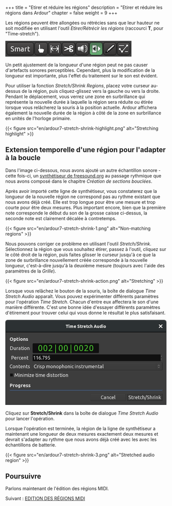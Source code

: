 +++
title = "Etirer et réduire les régions"
description = "Etirer et réduire les régions dans Ardour"
chapter = false
weight = 9
+++

Les régions peuvent être allongées ou rétrécies sans que leur hauteur ne soit modifiée en utilisant l'outil _Etirer/Rétrécir les régions_ (raccourci **T**, pour "Time-stretch").

![Stretch/Shrink Regions tool](en/ardour7-stretch-shrink-edit-mode.png?width=20vw)

Un petit ajustement de la longueur d'une région peut ne pas causer d'artefacts sonores perceptibles. Cependant, plus la modification de la longueur est importante, plus l'effet du traitement sur le son est évident.

Pour utiliser la fonction _Stretch/Shrink Regions_, placez votre curseur au-dessus de la région, puis cliquez-glissez vers la gauche ou vers la droite. Pendant le déplacement, vous verrez une zone en surbrillance qui représente la nouvelle durée à laquelle la région sera réduite ou étirée lorsque vous relâcherez la souris à la position actuelle. Ardour affichera également la nouvelle durée de la région à côté de la zone en surbrillance en unités de l'horloge primaire.

{{< figure src="en/ardour7-stretch-shrink-highlight.png" alt="Stretching highlight" >}}

## Extension temporelle d'une région pour l'adapter à la boucle

Dans l'image ci-dessous, nous avons ajouté un autre échantillon sonore - cette fois-ci, un [synthétiseur de freesound.org](https://freesound.org/people/walkerbelm/sounds/1168/) au passage rythmique que nous avons composé dans le chapitre _Création de sections bouclées_.

Après avoir importé cette ligne de synthétiseur, vous constaterez que la longueur de la nouvelle région ne correspond pas au rythme existant que nous avons déjà créé. Elle est trop longue pour être une mesure et trop courte pour être deux mesures. Plus important encore, bien que la première note corresponde le début du son de la grosse caisse ci-dessus, la seconde note est clairement décalée à contretemps.

{{< figure src="en/ardour7-stretch-shrink-1.png" alt="Non-matching regions" >}}

Nous pouvons corriger ce problème en utilisant l'outil _Stretch/Shrink_. Sélectionnez la région que vous souhaitez étirer, passez à l'outil, cliquez sur le côté droit de la région, puis faites glisser le curseur jusqu'à ce que la zone de surbrillance nouvellement créée corresponde à la nouvelle longueur, c'est-à-dire jusqu'à la deuxième mesure (toujours avec l'aide des paramètres de la _Grille_).

{{< figure src="en/ardour7-stretch-shrink-action.png" alt="Stretching" >}}

Lorsque vous relâchez le bouton de la souris, la boîte de dialogue _Time Stretch Audio_ apparaît. Vous pouvez expérimenter différents paramètres pour l'opération _Time Stretch_. Chacun d'entre eux affectera le son d'une manière différente. C'est une bonne idée d'essayer différents paramètres d'étirement pour trouver celui qui vous donne le résultat le plus satisfaisant.

![Boîte de dialogue Time Stretch Audio](en/ardour7-stretch-shrink-2.png?width=30vw)

Cliquez sur **Stretch/Shrink** dans la boîte de dialogue _Time Stretch Audio_ pour lancer l'opération.

Lorsque l'opération est terminée, la région de la ligne de synthétiseur a maintenant une longueur de deux mesures exactement deux mesures et devrait s'adapter au rythme que nous avons déjà créé avec les avec les échantillons de batterie.

{{< figure src="en/ardour7-stretch-shrink-3.png" alt="Stretched audio region" >}}

## Poursuivre

Parlons maintenant de l'édition des régions MIDI.

Suivant : [EDITION DES RÉGIONS MIDI](../editing-midi-regions/)